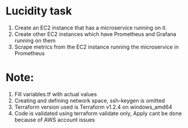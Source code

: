 # Lucidity task
1. Create an EC2 instance that has a microservice running on it.  
2. Create other EC2 instances which have Prometheus and Grafana running on them
3. Scrape metrics from the EC2 instance running the microservice in Prometheus

#  Note:
1. Fill variables.tf with actual values
2. Creating and defining network space, ssh-keygen is omitted 
3. Terraform version used is Terraform v1.2.4 on windows_amd64
4. Code is validated using terraform validate only, Apply cant be done because of AWS account issues
